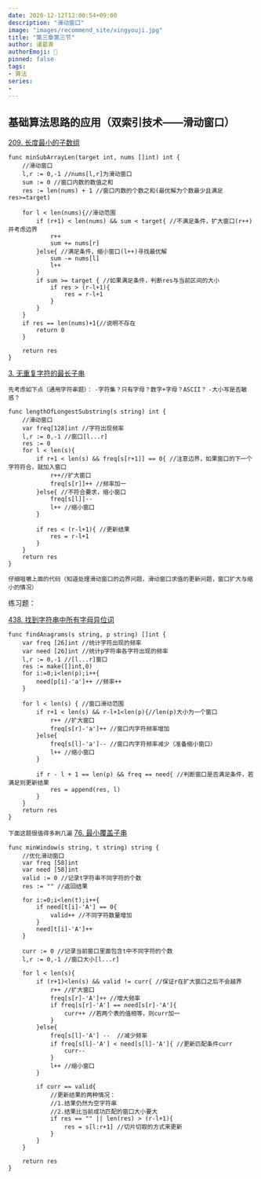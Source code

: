 ```yaml
---
date: 2020-12-12T12:00:54+09:00
description: "滑动窗口"
image: "images/recommend_site/xingyouji.jpg"
title: "第三章第三节"
author: 诸葛青
authorEmoji: 🎅
pinned: false
tags:
- 算法
series:
-   
---
```

## 基础算法思路的应用（双索引技术——滑动窗口） 
[209. 长度最小的子数组](https://leetcode-cn.com/problems/minimum-size-subarray-sum/)
```golang
func minSubArrayLen(target int, nums []int) int {
    //滑动窗口
    l,r := 0,-1 //nums[l,r]为滑动窗口
    sum := 0 //窗口内数的数值之和
    res := len(nums) + 1 //窗口内数的个数之和(最优解为个数最少且满足res>=target)
    
    for l < len(nums){//滑动范围
        if (r+1) < len(nums) && sum < target{ //不满足条件，扩大窗口(r++)并考虑边界
            r++
            sum += nums[r]
        }else{ //满足条件，缩小窗口(l++)寻找最优解
            sum -= nums[l]
            l++
        }
        if sum >= target { //如果满足条件，判断res与当前区间的大小
            if res > (r-l+1){
                res = r-l+1
            }
        }
    }
    if res == len(nums)+1{//说明不存在
        return 0
    }

    return res
}
```

[3. 无重复字符的最长子串](https://leetcode-cn.com/problems/longest-substring-without-repeating-characters/)
    
``先考虑如下点（通用字符串题）：``
``-字符集？只有字母？数字+字母？ASCII？``
``-大小写是否敏感？`` 
```golang
func lengthOfLongestSubstring(s string) int {
    //滑动窗口
    var freq[128]int //字符出现频率
    l,r := 0,-1 //窗口[l...r]
    res := 0
    for l < len(s){
        if r+1 < len(s) && freq[s[r+1]] == 0{ //注意边界，如果窗口的下一个字符符合，就加入窗口
            r++//扩大窗口
            freq[s[r]]++ //频率加一
        }else{ //不符合要求，缩小窗口
            freq[s[l]]--
            l++ //缩小窗口
        }

        if res < (r-l+1){ //更新结果
            res = r-l+1
        } 
    }
    return res
}
```
``仔细咀嚼上面的代码（知道处理滑动窗口的边界问题，滑动窗口求值的更新问题，窗口扩大与缩小的情况）``

练习题：

[438. 找到字符串中所有字母异位词](https://leetcode-cn.com/problems/find-all-anagrams-in-a-string/)
```golang
func findAnagrams(s string, p string) []int {
    var freq [26]int //统计字符出现的频率
    var need [26]int //统计p字符串各字符出现的频率
    l,r := 0,-1 //[l...r]窗口
    res := make([]int,0)
    for i:=0;i<len(p);i++{
        need[p[i]-'a']++ //频率++
    }

    for l < len(s) { //窗口滑动范围
        if r+1 < len(s) && r-l+1<len(p){//len(p)大小为一个窗口
            r++ //扩大窗口
            freq[s[r]-'a']++ //窗口内字符频率增加
        }else{
            freq[s[l]-'a']-- //窗口内字符频率减少（准备缩小窗口）
            l++ //缩小窗口
        }

        if r - l + 1 == len(p) && freq == need{ //判断窗口是否满足条件，若满足则更新结果
            res = append(res, l)
        }
    }
    return res
}
```
``下面这题很值得多刷几遍``
[76. 最小覆盖子串](https://leetcode-cn.com/problems/minimum-window-substring/submissions/)
```golang
func minWindow(s string, t string) string {
    //优化滑动窗口
    var freq [58]int
    var need [58]int
    valid := 0 //记录t字符串不同字符的个数
    res := "" //返回结果

    for i:=0;i<len(t);i++{
        if need[t[i]-'A'] == 0{
            valid++ //不同字符数量增加
        }
        need[t[i]-'A']++
    }

    curr := 0 //记录当前窗口里面包含t中不同字符的个数
    l,r := 0,-1 //窗口大小[l...r]

    for l < len(s){
        if (r+1)<len(s) && valid != curr{ //保证r在扩大窗口之后不会越界
            r++ //扩大窗口
            freq[s[r]-'A']++ //增大频率
            if freq[s[r]-'A'] == need[s[r]-'A']{
                curr++ //若两个表的值相等，则curr加一
            }
        }else{
            freq[s[l]-'A'] --  //减少频率
            if freq[s[l]-'A'] < need[s[l]-'A']{ //更新匹配条件curr
                curr--
            } 
            l++ //缩小窗口
        }

        if curr == valid{
            //更新结果的两种情况：
            //1.结果仍然为空字符串
            //2.结果比当前成功匹配的窗口大小要大
            if res == "" || len(res) > (r-l+1){
                res = s[l:r+1] //切片切取的方式来更新
            }
        }
    }

    return res
}
```